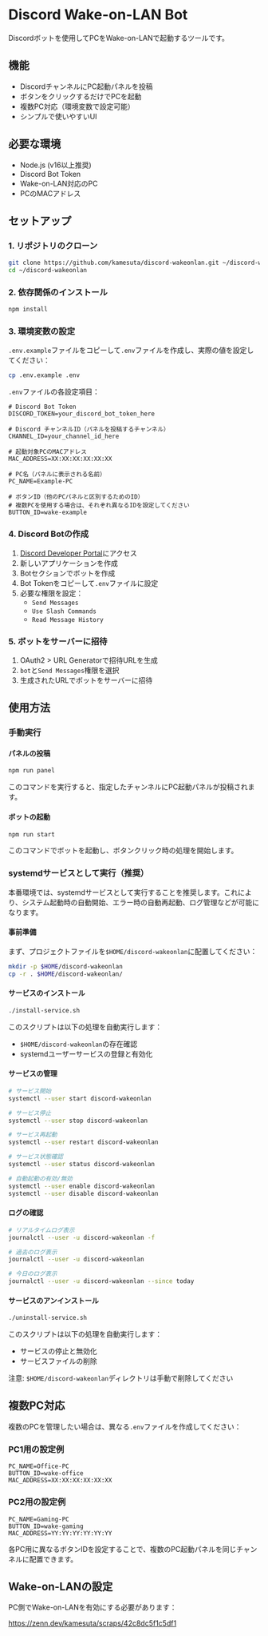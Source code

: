 # Discord Wake-on-LAN Bot

Discordボットを使用してPCをWake-on-LANで起動するツールです。

## 機能

- DiscordチャンネルにPC起動パネルを投稿
- ボタンをクリックするだけでPCを起動
- 複数PC対応（環境変数で設定可能）
- シンプルで使いやすいUI

## 必要な環境

- Node.js (v16以上推奨)
- Discord Bot Token
- Wake-on-LAN対応のPC
- PCのMACアドレス

## セットアップ

### 1. リポジトリのクローン

```bash
git clone https://github.com/kamesuta/discord-wakeonlan.git ~/discord-wakeonlan
cd ~/discord-wakeonlan
```

### 2. 依存関係のインストール

```bash
npm install
```

### 3. 環境変数の設定

`.env.example`ファイルをコピーして`.env`ファイルを作成し、実際の値を設定してください：

```bash
cp .env.example .env
```

`.env`ファイルの各設定項目：

```env
# Discord Bot Token
DISCORD_TOKEN=your_discord_bot_token_here

# Discord チャンネルID（パネルを投稿するチャンネル）
CHANNEL_ID=your_channel_id_here

# 起動対象PCのMACアドレス
MAC_ADDRESS=XX:XX:XX:XX:XX:XX

# PC名（パネルに表示される名前）
PC_NAME=Example-PC

# ボタンID（他のPCパネルと区別するためのID）
# 複数PCを使用する場合は、それぞれ異なるIDを設定してください
BUTTON_ID=wake-example
```

### 4. Discord Botの作成

1. [Discord Developer Portal](https://discord.com/developers/applications)にアクセス
2. 新しいアプリケーションを作成
3. Botセクションでボットを作成
4. Bot Tokenをコピーして`.env`ファイルに設定
5. 必要な権限を設定：
   - `Send Messages`
   - `Use Slash Commands`
   - `Read Message History`

### 5. ボットをサーバーに招待

1. OAuth2 > URL Generatorで招待URLを生成
2. `bot`と`Send Messages`権限を選択
3. 生成されたURLでボットをサーバーに招待

## 使用方法

### 手動実行

#### パネルの投稿

```bash
npm run panel
```

このコマンドを実行すると、指定したチャンネルにPC起動パネルが投稿されます。

#### ボットの起動

```bash
npm run start
```

このコマンドでボットを起動し、ボタンクリック時の処理を開始します。

### systemdサービスとして実行（推奨）

本番環境では、systemdサービスとして実行することを推奨します。これにより、システム起動時の自動開始、エラー時の自動再起動、ログ管理などが可能になります。

#### 事前準備

まず、プロジェクトファイルを`$HOME/discord-wakeonlan`に配置してください：

```bash
mkdir -p $HOME/discord-wakeonlan
cp -r . $HOME/discord-wakeonlan/
```

#### サービスのインストール

```bash
./install-service.sh
```

このスクリプトは以下の処理を自動実行します：
- `$HOME/discord-wakeonlan`の存在確認
- systemdユーザーサービスの登録と有効化

#### サービスの管理

```bash
# サービス開始
systemctl --user start discord-wakeonlan

# サービス停止
systemctl --user stop discord-wakeonlan

# サービス再起動
systemctl --user restart discord-wakeonlan

# サービス状態確認
systemctl --user status discord-wakeonlan

# 自動起動の有効/無効
systemctl --user enable discord-wakeonlan
systemctl --user disable discord-wakeonlan
```

#### ログの確認

```bash
# リアルタイムログ表示
journalctl --user -u discord-wakeonlan -f

# 過去のログ表示
journalctl --user -u discord-wakeonlan

# 今日のログ表示
journalctl --user -u discord-wakeonlan --since today
```

#### サービスのアンインストール

```bash
./uninstall-service.sh
```

このスクリプトは以下の処理を自動実行します：
- サービスの停止と無効化
- サービスファイルの削除

注意: `$HOME/discord-wakeonlan`ディレクトリは手動で削除してください

## 複数PC対応

複数のPCを管理したい場合は、異なる`.env`ファイルを作成してください：

### PC1用の設定例
```env
PC_NAME=Office-PC
BUTTON_ID=wake-office
MAC_ADDRESS=XX:XX:XX:XX:XX:XX
```

### PC2用の設定例
```env
PC_NAME=Gaming-PC
BUTTON_ID=wake-gaming
MAC_ADDRESS=YY:YY:YY:YY:YY:YY
```

各PC用に異なるボタンIDを設定することで、複数のPC起動パネルを同じチャンネルに配置できます。

## Wake-on-LANの設定

PC側でWake-on-LANを有効にする必要があります：

https://zenn.dev/kamesuta/scraps/42c8dc5f1c5df1
